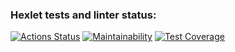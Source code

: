 ### Hexlet tests and linter status:
[![Actions Status](https://github.com/TheAtrAtr/java-project-73/workflows/hexlet-check/badge.svg)](https://github.com/TheAtrAtr/java-project-73/actions)
[![Maintainability](https://api.codeclimate.com/v1/badges/74c8ddf94b2444f34b61/maintainability)](https://codeclimate.com/github/TheAtrAtr/java-project-73/maintainability)
[![Test Coverage](https://api.codeclimate.com/v1/badges/74c8ddf94b2444f34b61/test_coverage)](https://codeclimate.com/github/TheAtrAtr/java-project-73/test_coverage)